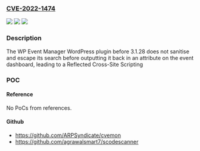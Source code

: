 ### [CVE-2022-1474](https://cve.mitre.org/cgi-bin/cvename.cgi?name=CVE-2022-1474)
![](https://img.shields.io/static/v1?label=Product&message=WP%20Event%20Manager%20%E2%80%93%20Easily%20Build%20your%20Calendar%20of%20Events!&color=blue)
![](https://img.shields.io/static/v1?label=Version&message=3.1.28%3C%203.1.28%20&color=brighgreen)
![](https://img.shields.io/static/v1?label=Vulnerability&message=CWE-79%20Cross-site%20Scripting%20(XSS)&color=brighgreen)

### Description

The WP Event Manager WordPress plugin before 3.1.28 does not sanitise and escape its search before outputting it back in an attribute on the event dashboard, leading to a Reflected Cross-Site Scripting

### POC

#### Reference
No PoCs from references.

#### Github
- https://github.com/ARPSyndicate/cvemon
- https://github.com/agrawalsmart7/scodescanner

